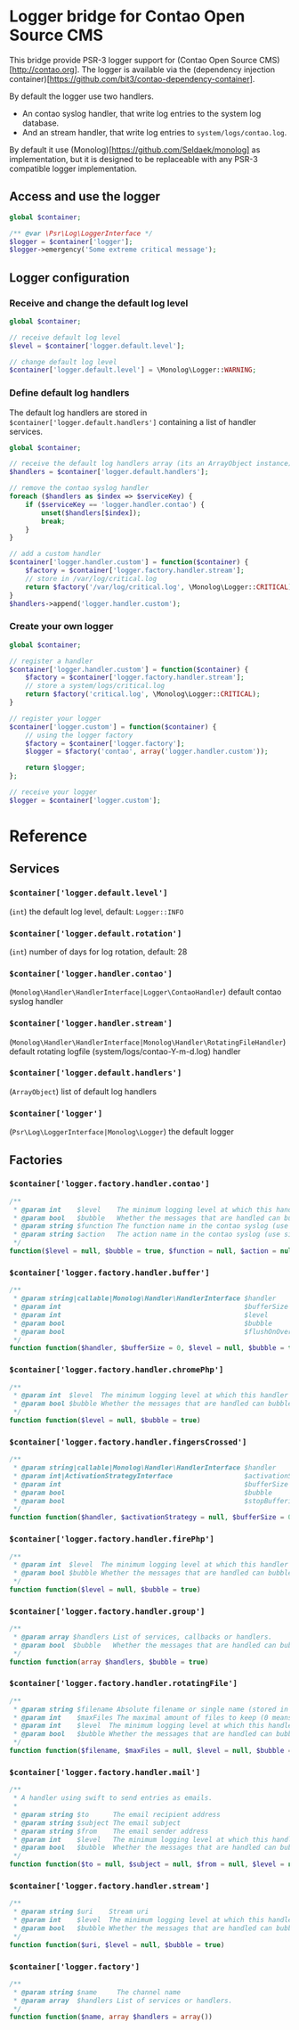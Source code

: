 Logger bridge for Contao Open Source CMS
========================================

This bridge provide PSR-3 logger support for (Contao Open Source CMS)[http://contao.org].
The logger is available via the (dependency injection container)[https://github.com/bit3/contao-dependency-container].

By default the logger use two handlers.
* An contao syslog handler, that write log entries to the system log database.
* And an stream handler, that write log entries to `system/logs/contao.log`.

By default it use (Monolog)[https://github.com/Seldaek/monolog] as implementation, but it is designed to be replaceable with any PSR-3 compatible logger implementation.

Access and use the logger
-----------------

```php
global $container;

/** @var \Psr\Log\LoggerInterface */
$logger = $container['logger'];
$logger->emergency('Some extreme critical message');
```

Logger configuration
--------------------

### Receive and change the default log level

```php
global $container;

// receive default log level
$level = $container['logger.default.level'];

// change default log level
$container['logger.default.level'] = \Monolog\Logger::WARNING;
```

### Define default log handlers

The default log handlers are stored in `$container['logger.default.handlers']` containing a list of handler services.

```php
global $container;

// receive the default log handlers array (its an ArrayObject instance)
$handlers = $container['logger.default.handlers'];

// remove the contao syslog handler
foreach ($handlers as $index => $serviceKey) {
	if ($serviceKey == 'logger.handler.contao') {
		unset($handlers[$index]);
		break;
	}
}

// add a custom handler
$container['logger.handler.custom'] = function($container) {
	$factory = $container['logger.factory.handler.stream'];
	// store in /var/log/critical.log
	return $factory('/var/log/critical.log', \Monolog\Logger::CRITICAL);
}
$handlers->append('logger.handler.custom');
```

### Create your own logger

```php
global $container;

// register a handler
$container['logger.handler.custom'] = function($container) {
	$factory = $container['logger.factory.handler.stream'];
	// store a system/logs/critical.log
	return $factory('critical.log', \Monolog\Logger::CRITICAL);
}

// register your logger
$container['logger.custom'] = function($container) {
	// using the logger factory
	$factory = $container['logger.factory'];
	$logger = $factory('contao', array('logger.handler.custom'));

	return $logger;
};

// receive your logger
$logger = $container['logger.custom'];
```

Reference
=========

Services
--------

### `$container['logger.default.level']`
(`int`) the default log level, default: `Logger::INFO`

### `$container['logger.default.rotation']`
(`int`) number of days for log rotation, default: 28

### `$container['logger.handler.contao']`
(`Monolog\Handler\HandlerInterface|Logger\ContaoHandler`) default contao syslog handler

### `$container['logger.handler.stream']`
(`Monolog\Handler\HandlerInterface|Monolog\Handler\RotatingFileHandler`) default rotating logfile (system/logs/contao-Y-m-d.log) handler

### `$container['logger.default.handlers']`
(`ArrayObject`) list of default log handlers

### `$container['logger']`
(`Psr\Log\LoggerInterface|Monolog\Logger`) the default logger

Factories
---------

### `$container['logger.factory.handler.contao']`
```php
/**
 * @param int    $level    The minimum logging level at which this handler will be triggered
 * @param bool   $bubble   Whether the messages that are handled can bubble up the stack or not
 * @param string $function The function name in the contao syslog (use channel name by default)
 * @param string $action   The action name in the contao syslog (use simplified log level name by default)
 */
function($level = null, $bubble = true, $function = null, $action = null)
```

### `$container['logger.factory.handler.buffer']`
```php
/**
 * @param string|callable|Monolog\Handler\HandlerInterface $handler         Service name, callable or handler object.
 * @param int                                              $bufferSize      How many entries should be buffered at most, beyond that the oldest items are removed from the buffer.
 * @param int                                              $level           The minimum logging level at which this handler will be triggered
 * @param bool                                             $bubble          Whether the messages that are handled can bubble up the stack or not
 * @param bool                                             $flushOnOverflow If true, the buffer is flushed when the max size has been reached, by default oldest entries are discarded
 */
function function($handler, $bufferSize = 0, $level = null, $bubble = true, $flushOnOverflow = false)
```

### `$container['logger.factory.handler.chromePhp']`
```php
/**
 * @param int  $level  The minimum logging level at which this handler will be triggered
 * @param bool $bubble Whether the messages that are handled can bubble up the stack or not
 */
function function($level = null, $bubble = true)
```

### `$container['logger.factory.handler.fingersCrossed']`
```php
/**
 * @param string|callable|Monolog\Handler\HandlerInterface $handler            Service name, callable or handler object.
 * @param int|ActivationStrategyInterface                  $activationStrategy The minimum logging level at which this handler will be triggered
 * @param int                                              $bufferSize         How many entries should be buffered at most, beyond that the oldest items are removed from the buffer.
 * @param bool                                             $bubble             Whether the messages that are handled can bubble up the stack or not
 * @param bool                                             $stopBuffering      Whether the handler should stop buffering after being triggered (default true)
 */
function function($handler, $activationStrategy = null, $bufferSize = 0, $bubble = true, $stopBuffering = true)
```

### `$container['logger.factory.handler.firePhp']`
```php
/**
 * @param int  $level  The minimum logging level at which this handler will be triggered
 * @param bool $bubble Whether the messages that are handled can bubble up the stack or not
 */
function function($level = null, $bubble = true)
```

### `$container['logger.factory.handler.group']`
```php
/**
 * @param array $handlers List of services, callbacks or handlers.
 * @param bool  $bubble   Whether the messages that are handled can bubble up the stack or not
 */
function function(array $handlers, $bubble = true)
```

### `$container['logger.factory.handler.rotatingFile']`
```php
/**
 * @param string $filename Absolute filename or single name (stored in system/logs/)
 * @param int    $maxFiles The maximal amount of files to keep (0 means unlimited)
 * @param int    $level  The minimum logging level at which this handler will be triggered
 * @param bool   $bubble Whether the messages that are handled can bubble up the stack or not
 */
function function($filename, $maxFiles = null, $level = null, $bubble = true)
```

### `$container['logger.factory.handler.mail']`
```php
/**
 * A handler using swift to send entries as emails.
 *
 * @param string $to      The email recipient address
 * @param string $subject The email subject
 * @param string $from    The email sender address
 * @param int    $level   The minimum logging level at which this handler will be triggered
 * @param bool   $bubble  Whether the messages that are handled can bubble up the stack or not
 */
function function($to = null, $subject = null, $from = null, $level = null, $bubble = true)
```

### `$container['logger.factory.handler.stream']`
```php
/**
 * @param string $uri    Stream uri
 * @param int    $level  The minimum logging level at which this handler will be triggered
 * @param bool   $bubble Whether the messages that are handled can bubble up the stack or not
 */
function function($uri, $level = null, $bubble = true)
```

### `$container['logger.factory']`
```php
/**
 * @param string $name     The channel name
 * @param array  $handlers List of services or handlers.
 */
function function($name, array $handlers = array())
```
